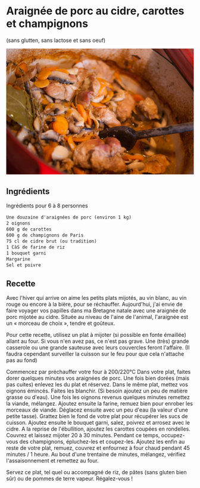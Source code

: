 # Araignée de porc au cidre, carottes et champignons
(sans glutten, sans lactose et sans oeuf)  

![](../img/Araigne-de-porc-au-cidre-champignons-et-carottes2.jpg)

## Ingrédients
Ingrédients pour 6 à 8 personnes

    Une douzaine d'araignées de porc (environ 1 kg)
    2 oignons
    600 g de carottes
    600 g de champignons de Paris
    75 cl de cidre brut (ou tradition)
    1 CàS de farine de riz
    1 bouquet garni
    Margarine
    Sel et poivre

## Recette
Avec l'hiver qui arrive on aime les petits plats mijotés, au vin blanc, au vin rouge ou encore à la bière, pour se réchauffer. Aujourd'hui, j'ai envie de faire voyager vos papilles dans ma Bretagne natale avec une araignée de porc mijotée au cidre. Située au niveau de l'aine de l'animal, l'araignée est un « morceau de choix », tendre et goûteux.

Pour cette recette, utilisez un plat à mijoter (si possible en fonte émaillée) allant au four. Si vous n'en avez pas, ce n'est pas grave. Une (très) grande casserole ou une grande sauteuse avec leurs couvercles feront l'affaire. (Il faudra cependant surveiller la cuisson sur le feu pour que cela n'attache pas au fond)

Commencez par préchauffer votre four à 200/220°C
Dans votre plat, faites dorer quelques minutes vos araignées de porc. Une fois bien dorées (mais pas cuites) enlevez les du plat et réservez.
Dans le même plat, mettez vos oignons émincés. Faites les blanchir. (Si besoin ajoutez un peu de matière grasse ou d'eau). Une fois les oignons revenus quelques minutes remettez la viande, mélangez. Ajoutez ensuite la farine, remuez bien pour enrober les morceaux de viande. Déglacez ensuite avec un peu d'eau (la valeur d'une petite tasse). Grattez bien le fond de votre plat pour récupérer les sucs de cuisson.
Ajoutez ensuite le bouquet garni, salez, poivrez et arrosez avec le cidre. A la reprise de l'ébullition, ajoutez les carottes coupées en rondelles. Couvrez et laissez mijoter 20 à 30 minutes.
Pendant ce temps, occupez-vous des champignons, épluchez-les et coupez-les. Ajoutez les enfin au reste de votre plat, remuez, couvrez et enfournez à four chaud pendant 45 minutes / 1 heure.
Au bout d'une trentaine de minutes, mélangez, vérifiez l'assaisonnement et remettez au four.

Servez ce plat, tel quel ou accompagné de riz, de pâtes (sans gluten bien sûr) ou de pommes de terre vapeur. Régalez-vous !
